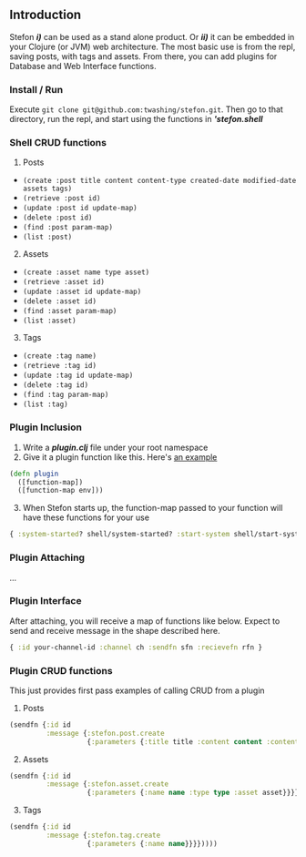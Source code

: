 ## Introduction 

Stefon ***i)*** can be used as a stand alone product. Or ***ii)*** it can be embedded in your Clojure (or JVM) web architecture. The most basic use is from the repl, saving posts, with tags and assets. From there, you can add plugins for Database and Web Interface functions.


### Install / Run 
Execute `git clone git@github.com:twashing/stefon.git`. Then go to that directory, run the repl, and start using the functions in ***'stefon.shell***


### Shell CRUD functions
1. Posts
  * `(create :post title content content-type created-date modified-date assets tags)`
  * `(retrieve :post id)`
  * `(update :post id update-map)`
  * `(delete :post id)`
  * `(find :post param-map)`
  * `(list :post)`
2. Assets
  * `(create :asset name type asset)`
  * `(retrieve :asset id)`
  * `(update :asset id update-map)`
  * `(delete :asset id)`
  * `(find :asset param-map)`
  * `(list :asset)`
3. Tags
  * `(create :tag name)`
  * `(retrieve :tag id)`
  * `(update :tag id update-map)`
  * `(delete :tag id)`
  * `(find :tag param-map)`
  * `(list :tag)`


### Plugin Inclusion 
1. Write a ***plugin.clj*** file under your root namespace 
2. Give it a plugin function like this. Here's [an example](https://github.com/stefonweblog/stefon-datomic/blob/master/src/stefon_datomic/plugin.clj#l249)

  ```clojure
  (defn plugin
    ([function-map])
    ([function-map env]))
  ```

3. When Stefon starts up, the function-map passed to your function will have these functions for your use 
  ```clojure
  { :system-started? shell/system-started? :start-system shell/start-system :attach-plugin shell/attach-plugin }
  ```


### Plugin Attaching
... 


### Plugin Interface
After attaching, you will receive a map of functions like below. Expect to send and receive message in the shape described here. 
  ```clojure
  { :id your-channel-id :channel ch :sendfn sfn :recievefn rfn }
  ```


### Plugin CRUD functions

This just provides first pass examples of calling CRUD from a plugin

1. Posts
  ```clojure
  (sendfn {:id id
           :message {:stefon.post.create
                     {:parameters {:title title :content content :content-type content-type :created-date cdate :modified-date mdate :assets [] :tags []}}}}))))
  ```

2. Assets
  ```clojure
  (sendfn {:id id
           :message {:stefon.asset.create
                     {:parameters {:name name :type type :asset asset}}}}))))
  ```

3. Tags
  ```clojure
  (sendfn {:id id
           :message {:stefon.tag.create
                     {:parameters {:name name}}}}))))
  ```


